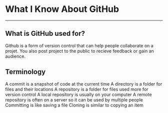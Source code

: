 # What I Know About GitHub
---
## What is GitHub used for?
Github is a form of version control that can help people collaborate on a projet. You also post project to the public to recieve feedback or gain an audience.
## Terminology
A commit is a snapshot of code at the current time
A directory is a folder for files and their locations
A repository is a folder for files used more for version control
A local repository is usually on your computer
A remote repository is often on a server so it can be used by multiple people
Committing is like saving a file
Cloning is similar to copying an item
